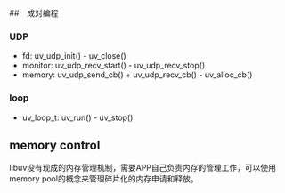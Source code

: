 ##　成对编程
### UDP
- fd: uv_udp_init() - uv_close()
- monitor: uv_udp_recv_start() - uv_udp_recv_stop()
- memory: uv_udp_send_cb() + uv_udp_recv_cb() - uv_alloc_cb()

### loop
- uv_loop_t: uv_run() - uv_stop()

## memory control
libuv没有现成的内存管理机制，需要APP自己负责内存的管理工作，可以使用memory pool的概念来管理碎片化的内存申请和释放。